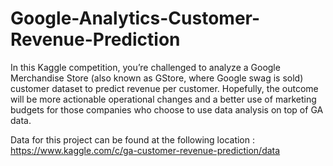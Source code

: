 # Google-Analytics-Customer-Revenue-Prediction
In this Kaggle competition, you’re challenged to analyze a Google Merchandise Store (also known as GStore, where Google swag is sold) customer dataset to predict revenue per customer. Hopefully, the outcome will be more actionable operational changes and a better use of marketing budgets for those companies who choose to use data analysis on top of GA data.

Data for this project can be found at the following location : https://www.kaggle.com/c/ga-customer-revenue-prediction/data
